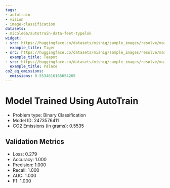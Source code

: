 ```yaml
---
tags:
- autotrain
- vision
- image-classification
datasets:
- micole66/autotrain-data-feet-typelok
widget:
- src: https://huggingface.co/datasets/mishig/sample_images/resolve/main/tiger.jpg
  example_title: Tiger
- src: https://huggingface.co/datasets/mishig/sample_images/resolve/main/teapot.jpg
  example_title: Teapot
- src: https://huggingface.co/datasets/mishig/sample_images/resolve/main/palace.jpg
  example_title: Palace
co2_eq_emissions:
  emissions: 0.5534616165654265
---
```


# Model Trained Using AutoTrain

- Problem type: Binary Classification
- Model ID: 2473576411
- CO2 Emissions (in grams): 0.5535

## Validation Metrics

- Loss: 0.279
- Accuracy: 1.000
- Precision: 1.000
- Recall: 1.000
- AUC: 1.000
- F1: 1.000